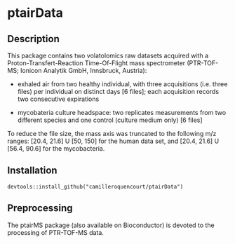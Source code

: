# ptairData

## Description
This package contains two volatolomics raw datasets acquired with a Proton-Transfert-Reaction Time-Of-Flight mass spectrometer (PTR-TOF-MS; Ionicon Analytik GmbH, Innsbruck, Austria):

- exhaled air from two healthy individual, with three acquisitions (i.e. three files) per individual on distinct days [6 files]; each acquisition records two consecutive expirations

- mycobateria culture headspace: two replicates measurements from two different species and one control (culture medium only) [6 files]

To reduce the file size, the mass axis was truncated to the following m/z ranges: [20.4, 21.6] U [50, 150] for the human data set, and [20.4, 21.6] U [56.4, 90.6] for the mycobacteria.

## Installation
`devtools::install_github("camilleroquencourt/ptairData")`

## Preprocessing

The ptairMS package (also available on Bioconductor) is devoted to the processing of PTR-TOF-MS data.
